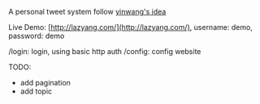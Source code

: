 


A personal tweet system follow [yinwang's idea](http://www.yinwang.org/blog-cn/2016/05/25/my-tweet)

Live Demo: [http://lazyang.com/](http://lazyang.com/), username: demo, password: demo

/login: login, using basic http auth
/config: config website

TODO:
* add pagination
* add topic